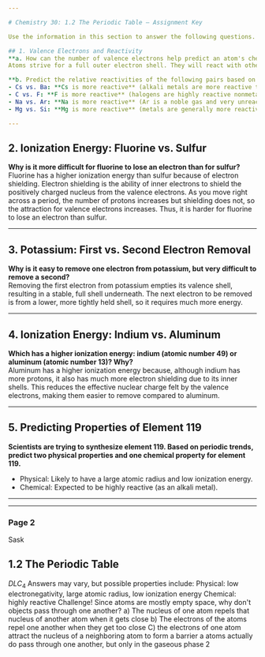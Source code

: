 ```yaml
---

# Chemistry 30: 1.2 The Periodic Table — Assignment Key

Use the information in this section to answer the following questions. When finished, check your answers using the key provided below.

## 1. Valence Electrons and Reactivity
**a. How can the number of valence electrons help predict an atom's chemical reactivity?**  
Atoms strive for a full outer electron shell. They will react with other elements to either empty or fill their outer shells. If an atom's valence shell is nearly empty, it is easier (requires less energy) to lose electrons and thus is highly reactive. If the valence shell is nearly full, the atom is also highly reactive as it tends to gain electrons to complete the shell.

**b. Predict the relative reactivities of the following pairs based on their position in the periodic table:**
- Cs vs. Ba: **Cs is more reactive** (alkali metals are more reactive than alkaline earth metals).
- C vs. F: **F is more reactive** (halogens are highly reactive nonmetals).
- Na vs. Ar: **Na is more reactive** (Ar is a noble gas and very unreactive).
- Mg vs. Si: **Mg is more reactive** (metals are generally more reactive than metalloids/nonmetals in the same period).

---
```


## 2. Ionization Energy: Fluorine vs. Sulfur
**Why is it more difficult for fluorine to lose an electron than for sulfur?**  
Fluorine has a higher ionization energy than sulfur because of electron shielding. Electron shielding is the ability of inner electrons to shield the positively charged nucleus from the valence electrons. As you move right across a period, the number of protons increases but shielding does not, so the attraction for valence electrons increases. Thus, it is harder for fluorine to lose an electron than sulfur.

---

## 3. Potassium: First vs. Second Electron Removal
**Why is it easy to remove one electron from potassium, but very difficult to remove a second?**  
Removing the first electron from potassium empties its valence shell, resulting in a stable, full shell underneath. The next electron to be removed is from a lower, more tightly held shell, so it requires much more energy.

---

## 4. Ionization Energy: Indium vs. Aluminum
**Which has a higher ionization energy: indium (atomic number 49) or aluminum (atomic number 13)? Why?**  
Aluminum has a higher ionization energy because, although indium has more protons, it also has much more electron shielding due to its inner shells. This reduces the effective nuclear charge felt by the valence electrons, making them easier to remove compared to aluminum.

---

## 5. Predicting Properties of Element 119
**Scientists are trying to synthesize element 119. Based on periodic trends, predict two physical properties and one chemical property for element 119.**
- Physical: Likely to have a large atomic radius and low ionization energy.
- Chemical: Expected to be highly reactive (as an alkali metal).

---


---

### Page 2

Sask
## 1.2 The Periodic Table
$DLC_4$
Answers may vary, but possible properties include:
Physical: low electronegativity, large atomic radius, low ionization energy
Chemical: highly reactive
Challenge! Since atoms are mostly empty space, why don't objects pass through one another?
a) The nucleus of one atom repels that nucleus of another atom when it gets close
b) The electrons of the atoms repel one another when they get too close
C) the electrons of one atom attract the nucleus of a neighboring atom to form a barrier
a atoms actually do pass through one another, but only in the gaseous phase
2